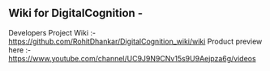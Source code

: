 
## Wiki for DigitalCognition - 
Developers Project Wiki :- https://github.com/RohitDhankar/DigitalCognition_wiki/wiki
Product preview here :- https://www.youtube.com/channel/UC9J9N9CNv15s9U9Aejpza6g/videos

